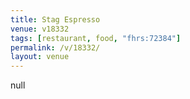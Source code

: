 ```yaml
---
title: Stag Espresso
venue: v18332
tags: [restaurant, food, "fhrs:72384"]
permalink: /v/18332/
layout: venue
---
```

null